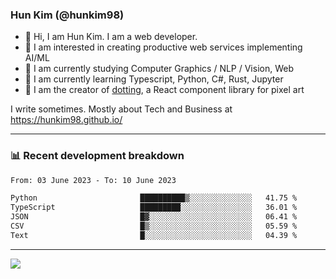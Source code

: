 ### Hun Kim (@hunkim98)

- 👋 Hi, I am Hun Kim. I am a web developer. 
- 🤔 I am interested in creating productive web services implementing AI/ML
- 🔭 I am currently studying Computer Graphics / NLP / Vision, Web 
- 🌱 I am currently learning Typescript, Python, C#, Rust, Jupyter
- 🎨 I am the creator of [dotting](hunkim98.github.io/dotting), a React component library for pixel art

I write sometimes. Mostly about Tech and Business at https://hunkim98.github.io/

---
### 📊 Recent development breakdown
<!--START_SECTION:waka-->

```txt
From: 03 June 2023 - To: 10 June 2023

Python                       ██████████▒░░░░░░░░░░░░░░   41.75 %
TypeScript                   █████████░░░░░░░░░░░░░░░░   36.01 %
JSON                         █▓░░░░░░░░░░░░░░░░░░░░░░░   06.41 %
CSV                          █▒░░░░░░░░░░░░░░░░░░░░░░░   05.59 %
Text                         █░░░░░░░░░░░░░░░░░░░░░░░░   04.39 %
```

<!--END_SECTION:waka-->
---

<!-- <div align='center'> -->
  <img align="center" src="https://github-readme-stats.vercel.app/api?username=hunkim98&theme=dark&show_icons=true"/>
<!-- </div> -->
<!--
**hunkim98/hunkim98** is a ✨ _special_ ✨ repository because its `README.md` (this file) appears on your GitHub profile.

Here are some ideas to get you started:

- 🔭 I’m currently working on ...
- 🌱 I’m currently learning ...
- 👯 I’m looking to collaborate on ...
- 🤔 I’m looking for help with ...
- 💬 Ask me about ...
- 📫 How to reach me: ...
- 😄 Pronouns: ...
- ⚡ Fun fact: ...
-->
